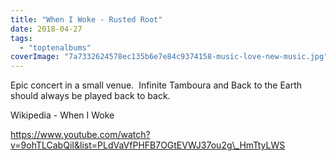 ```yaml
---
title: "When I Woke - Rusted Root"
date: 2018-04-27
tags: 
  - "toptenalbums"
coverImage: "7a7332624578ec135b6e7e84c9374158-music-love-new-music.jpg"
---
```


Epic concert in a small venue.  Infinite Tamboura and Back to the Earth should always be played back to back.

Wikipedia - When I Woke

https://www.youtube.com/watch?v=9ohTLCabQiI&list=PLdVaVfPHFB7OGtEVWJ37ou2g\_HmTtyLWS
